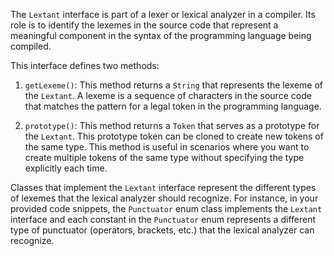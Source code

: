 The `Lextant` interface is part of a lexer or lexical analyzer in a compiler. Its role is to identify the lexemes in the source code that represent a meaningful component in the syntax of the programming language being compiled.

This interface defines two methods:

1. `getLexeme()`: This method returns a `String` that represents the lexeme of the `Lextant`. A lexeme is a sequence of characters in the source code that matches the pattern for a legal token in the programming language.

2. `prototype()`: This method returns a `Token` that serves as a prototype for the `Lextant`. This prototype token can be cloned to create new tokens of the same type. This method is useful in scenarios where you want to create multiple tokens of the same type without specifying the type explicitly each time.

Classes that implement the `Lextant` interface represent the different types of lexemes that the lexical analyzer should recognize. For instance, in your provided code snippets, the `Punctuator` enum class implements the `Lextant` interface and each constant in the `Punctuator` enum represents a different type of punctuator (operators, brackets, etc.) that the lexical analyzer can recognize.